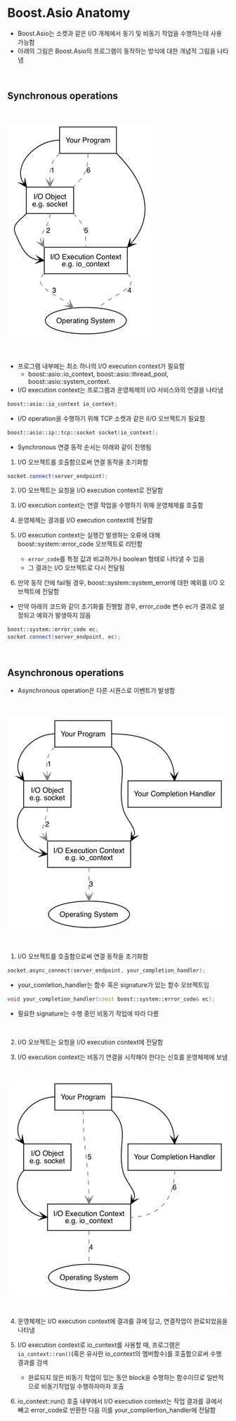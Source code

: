 # Boost.Asio Anatomy

* Boost.Asio는 소켓과 같은 I/O 개체에서 동기 및 비동기 작업을 수행하는데 사용 가능함
* 아래의 그림은 Boost.Asio의 프로그램이 동작하는 방식에 대한 개념적 그림을 나타냄

<br/>

## Synchronous operations

<br/>

![conceputual_image](./img/asio_anatomy1.png)

<br/>

* 프로그램 내부에는 최소 하나의 I/O execution context가 필요함
    * boost::asio::io_context, boost::asio::thread_pool, boost::asio::system_context.
* I/O execution context는 프로그램과 운영체제의 I/O 서비스와의 연결을 나타냄
```c++
boost::asio::io_context io_context;
```

* I/O operation을 수행하기 위해 TCP 소켓과 같은 II/O 오브젝트가 필요함

```c++
boost::asio::ip::tcp::socket socket(io_context);
```
* Synchronous 연결 동작 순서는 아래와 같이 진행됨

1. I/O 오브젝트를 호출함으로써 연결 동작을 초기화함

```c++
socket.connect(server_endpoint);
```

2. I/O 오브젝트는 요청을 I/O execution context로 전달함

3. I/O execution context는 연결 작업을 수행하기 위해 운영체제를 호출함

4. 운영체제는 결과를 I/O execution context에 전달함

5. I/O execution context는 실행간 발생하는 오류에 대해 boost::system::error_code 오브젝트로 리턴함
    * `error_code`를 특정 값과 비교하거나 boolean 형태로 나타낼 수 있음
    * 그 결과는 I/O 오브젝트로 다시 전달됨

6. 만약 동작 간에 fail될 경우, boost::system::system_error에 대한 예외를 I/O 오브젝트에 전달함

* 만약 아래의 코드와 같이 초기화를 진행할 경우, error_code 변수 ec가 결과로 설정되고 예외가 발생하지 않음

```c++
boost::system::error_code ec;
socket.connect(server_endpoint, ec);
```

<br/>

## Asynchronous operations

* Asynchronous operation은 다른 시퀀스로 이벤트가 발생함

<br/>

![conceputual_image](./img/asio_anatomy2.png)

<br/>

1. I/O 오브젝트를 호출함으로써 연결 동작을 초기화함

```C++
socket.async_connect(server_endpoint, your_completion_handler);
```

* your_comletion_handler는 함수 혹은 signature가 있는 함수 오브젝트임

```C++
void your_completion_handler(const boost::system::error_code& ec);
```
* 필요한 signature는 수행 중인 비동기 작업에 따라 다름

<br/>

2. I/O 오브젝트는 요청을 I/O execution context에 전달함

3. I/O execution context는 비동기 연결을 시작해야 한다는 신호를 운영체제에 보냄

<br/>

![conceputual_image](./img/asio_anatomy3.png)

<br/>

4. 운영체제는 I/O execution context에 결과를 큐에 담고, 연결작업이 완료되었음을 나타냄

5. I/O execution context로 io_context를 사용할 때, 프로그램은 `io_context::run()`(혹은 유사한 io_context의 멤버함수)를 호출함으로써 수행 결과를 검색
    * 완료되지 않은 비동기 작업이 있는 동안 block을 수행하는 함수이므로 일반적으로 비동기작업일 수행하자마자 호출

6. io_context::run() 호출 내부에서 I/O execution context는 작업 결과를 큐에서 빼고 error_code로 반환한 다음 이를 your_compliertion_handler에 전달함